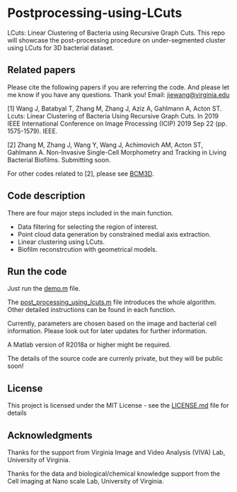 # Postprocessing-using-LCuts
LCuts: Linear Clustering of Bacteria using Recursive Graph Cuts. This repo will showcase the post-processing procedure on under-segmented cluster using LCuts for 3D bacterial dataset.

## Related papers
Please cite the following papers if you are referring the code. And please let me know if you have any questions. Thank you!
Email: jiewang@virginia.edu

[1] Wang J, Batabyal T, Zhang M, Zhang J, Aziz A, Gahlmann A, Acton ST. Lcuts: Linear Clustering of Bacteria Using Recursive Graph Cuts. In 2019 IEEE International Conference on Image Processing (ICIP) 2019 Sep 22 (pp. 1575-1579). IEEE.

[2] Zhang M, Zhang J, Wang Y, Wang J, Achimovich AM, Acton ST, Gahlmann A. Non-Invasive Single-Cell Morphometry and Tracking in Living Bacterial Biofilms. Submitting soon.

For other codes related to [2], please see [BCM3D](https://github.com/GahlmannLab/BCM3D).

## Code description
There are four major steps included in the main function.
- Data filtering for selecting the region of interest.
- Point cloud data generation by constrained medial axis extraction.
- Linear clustering using LCuts.
- Biofilm reconstrcution with geometrical models.

## Run the code
Just run the [demo.m](demo.m) file. 

The [post_processing_using_lcuts.m](post_processing_using_lcuts.p) file introduces the whole algorithm. Other detailed instructions can be found in each function.

Currently, parameters are chosen based on the image and bacterial cell information. Please look out for later updates for further information.

A Matlab version of R2018a or higher might be required.

The details of the source code are currenly private, but they will be public soon!

## License
This project is licensed under the MIT License - see the [LICENSE.md](LICENSE.md) file for details

## Acknowledgments
Thanks for the support from Virginia Image and Video Analysis (VIVA) Lab, University of Virginia.

Thanks for the data and biological/chemical knowledge support from the Cell imaging at Nano scale Lab, University of Virginia.
